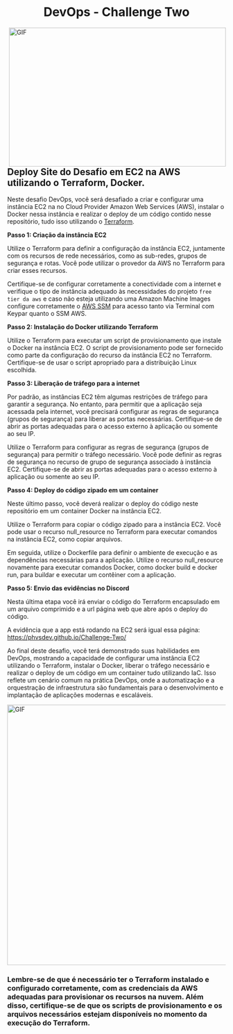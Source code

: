 <p align="center">
  <h1 align="center">DevOps - Challenge Two</h1>
</p>

  <img align="right" alt="GIF" src="https://github.com/abhisheknaiidu/abhisheknaiidu/blob/master/code.gif?raw=true" width="500" height="320" />

## Deploy Site do Desafio em EC2 na AWS utilizando o Terraform, Docker. 

Neste desafio DevOps, você será desafiado a criar e configurar uma instância EC2 na no Cloud Provider Amazon Web Services (AWS), instalar o Docker nessa instância e realizar o deploy de um código contido nesse repositório, tudo isso utilizando o [Terraform](https://www.terraform.io/).

**Passo 1: Criação da instância EC2**

Utilize o Terraform para definir a configuração da instância EC2, juntamente com os recursos de rede necessários, como as sub-redes, grupos de segurança e rotas. Você pode utilizar o provedor da AWS no Terraform para criar esses recursos. 

Certifique-se de configurar corretamente a conectividade com a internet e verifique o tipo de instância adequado às necessidades do projeto `free tier da aws` e caso não esteja utilizando uma Amazon Machine Images configure corretamente o [AWS SSM](https://docs.aws.amazon.com/pt_br/systems-manager/latest/userguide/sysman-manual-agent-install.html) para acesso tanto via Terminal com Keypar quanto o SSM AWS. 

**Passo 2: Instalação do Docker utilizando Terraform**

Utilize o Terraform para executar um script de provisionamento que instale o Docker na instância EC2. O script de provisionamento pode ser fornecido como parte da configuração do recurso da instância EC2 no Terraform. Certifique-se de usar o script apropriado para a distribuição Linux escolhida. 

**Passo 3: Liberação de tráfego para a internet**

Por padrão, as instâncias EC2 têm algumas restrições de tráfego para garantir a segurança. No entanto, para permitir que a aplicação seja acessada pela internet, você precisará configurar as regras de segurança (grupos de segurança) para liberar as portas necessárias. Certifique-se de abrir as portas adequadas para o acesso externo à aplicação ou somente ao seu IP.

Utilize o Terraform para configurar as regras de segurança (grupos de segurança) para permitir o tráfego necessário. Você pode definir as regras de segurança no recurso de grupo de segurança associado à instância EC2. Certifique-se de abrir as portas adequadas para o acesso externo à aplicação ou somente ao seu IP.

**Passo 4: Deploy do código zipado em um container**

Neste último passo, você deverá realizar o deploy do código neste repositório em um container Docker na instância EC2. 

Utilize o Terraform para copiar o código zipado para a instância EC2. Você pode usar o recurso null_resource no Terraform para executar comandos na instância EC2, como copiar arquivos. 

Em seguida, utilize o Dockerfile para definir o ambiente de execução e as dependências necessárias para a aplicação. Utilize o recurso null_resource novamente para executar comandos Docker, como docker build e docker run, para buildar e executar um contêiner com a aplicação.



**Passo 5: Envio das evidências no Discord**

Nesta última etapa você irá enviar o código do Terraform encapsulado em um arquivo comprimido e a url página web que abre após o deploy do código.

A evidência que a app está rodando na EC2 será igual essa página: https://phvsdev.github.io/Challenge-Two/


Ao final deste desafio, você terá demonstrado suas habilidades em DevOps, mostrando a capacidade de configurar uma instância EC2 utilizando o Terraform, instalar o Docker, liberar o tráfego necessário e realizar o deploy de um código em um container tudo utilizando IaC. Isso reflete um cenário comum na prática DevOps, onde a automatização e a orquestração de infraestrutura são fundamentais para o desenvolvimento e implantação de aplicações modernas e escaláveis.

  <img align="center" alt="GIF" src="https://www.datocms-assets.com/2885/1620155439-blog-library-product-terraform-aws-logomarks.jpg" width="" height="600" />

<p></p>

### Lembre-se de que é necessário ter o Terraform instalado e configurado corretamente, com as credenciais da AWS adequadas para provisionar os recursos na nuvem. Além disso, certifique-se de que os scripts de provisionamento e os arquivos necessários estejam disponíveis no momento da execução do Terraform.
